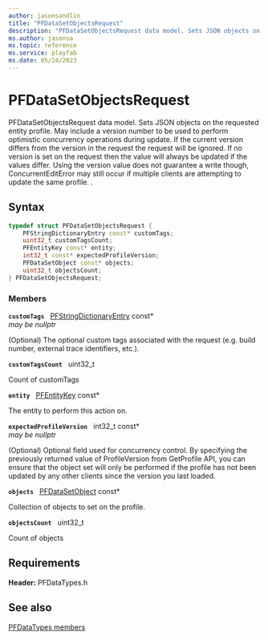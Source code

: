 ```yaml
---
author: jasonsandlin
title: "PFDataSetObjectsRequest"
description: "PFDataSetObjectsRequest data model. Sets JSON objects on the requested entity profile. May include a version number to be used to perform optimistic concurrency operations during update. If the current version differs from the version in the request the request will be ignored. If no version is set on the request then the value will always be updated if the values differ. Using the version value does not guarantee a write though, ConcurrentEditError may still occur if multiple clients are attempting to update the same profile. ."
ms.author: jasonsa
ms.topic: reference
ms.service: playfab
ms.date: 05/24/2023
---
```


# PFDataSetObjectsRequest  

PFDataSetObjectsRequest data model. Sets JSON objects on the requested entity profile. May include a version number to be used to perform optimistic concurrency operations during update. If the current version differs from the version in the request the request will be ignored. If no version is set on the request then the value will always be updated if the values differ. Using the version value does not guarantee a write though, ConcurrentEditError may still occur if multiple clients are attempting to update the same profile. .  

## Syntax  
  
```cpp
typedef struct PFDataSetObjectsRequest {  
    PFStringDictionaryEntry const* customTags;  
    uint32_t customTagsCount;  
    PFEntityKey const* entity;  
    int32_t const* expectedProfileVersion;  
    PFDataSetObject const* objects;  
    uint32_t objectsCount;  
} PFDataSetObjectsRequest;  
```
  
### Members  
  
**`customTags`** &nbsp; [PFStringDictionaryEntry](../../pftypes/structs/pfstringdictionaryentry.md) const*  
*may be nullptr*  
  
(Optional) The optional custom tags associated with the request (e.g. build number, external trace identifiers, etc.).
  
**`customTagsCount`** &nbsp; uint32_t  
  
Count of customTags
  
**`entity`** &nbsp; [PFEntityKey](../../pftypes/structs/pfentitykey-c.md) const*  
  
The entity to perform this action on.
  
**`expectedProfileVersion`** &nbsp; int32_t const*  
*may be nullptr*  
  
(Optional) Optional field used for concurrency control. By specifying the previously returned value of ProfileVersion from GetProfile API, you can ensure that the object set will only be performed if the profile has not been updated by any other clients since the version you last loaded.
  
**`objects`** &nbsp; [PFDataSetObject](pfdatasetobject.md) const*  
  
Collection of objects to set on the profile.
  
**`objectsCount`** &nbsp; uint32_t  
  
Count of objects
  
  
## Requirements  
  
**Header:** PFDataTypes.h
  
## See also  
[PFDataTypes members](../pfdatatypes_members.md)  

  
  

